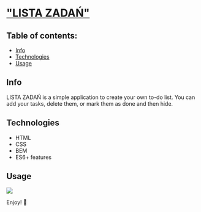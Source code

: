 # ["LISTA ZADAŃ"](https://shadoo1.github.io/Lista-zadan/)
## Table of contents:
- [Info](#info)
- [Technologies](#technologies)
- [Usage](#usage)

## Info
LISTA ZADAŃ is a simple application to create your own to-do list.
You can add your tasks, delete them, or mark them as done and then hide.

## Technologies
- HTML
- CSS
- BEM
- ES6+ features

## Usage
![](https://github.com/shadoo1/Lista-zadan/blob/main/images/usage2.gif?raw=true)

Enjoy! 🤗

